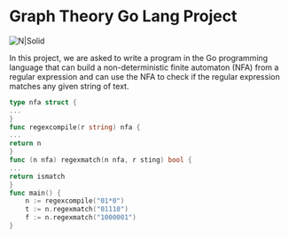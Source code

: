 # Graph Theory Go Lang Project

![N|Solid](https://sdtimes.com/wp-content/uploads/2018/02/golang.sh_-490x490.png)

In this project, we are asked to write a program in the Go programming language that can build a non-deterministic finite automaton (NFA) from a regular expression and can use the NFA to check if the regular expression matches any given
string of text.

```go
type nfa struct {
...
}
func regexcompile(r string) nfa {
...
return n
}
func (n nfa) regexmatch(n nfa, r sting) bool {
...
return ismatch
}
func main() {
    n := regexcompile("01*0")
    t := n.regexmatch("01110")
    f := n.regexmatch("1000001")
}
```

